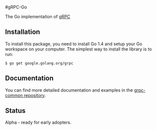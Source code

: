 #gRPC-Go

The Go implementation of [gRPC](https://github.com/grpc/grpc)

Installation
------------

To install this package, you need to install Go 1.4 and setup your Go workspace on your computer. The simplest way to install the library is to run:

```
$ go get google.golang.org/grpc
```

Documentation
-------------
You can find more detailed documentation and examples in the [grpc-common repository](http://github.com/grpc/grpc-common).

Status
------
Alpha - ready for early adopters.

